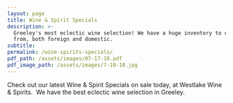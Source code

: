 ```yaml
---
layout: page
title: Wine & Spirit Specials
description: >-
  Greeley's most eclectic wine selection! We have a huge inventory to choose
  from, both foreign and domestic.
subtitle:
permalink: /wine-spirits-specials/
pdf_path: /assets/images/07-17-18.pdf
pdf_image_path: /assets/images/7-10-18.jpg
---
```


Check out our latest Wine & Spirit Specials on sale today, at Westlake Wine & Spirits.  We have the best eclectic wine selection in Greeley.